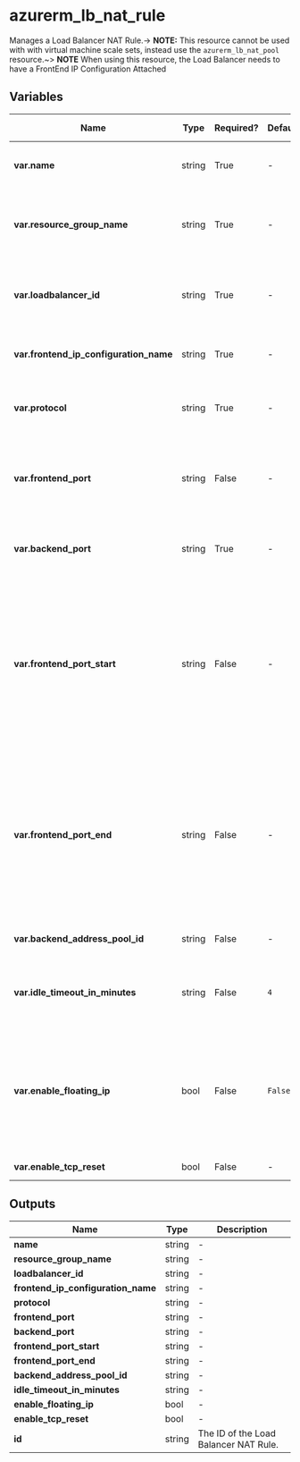 # azurerm_lb_nat_rule

Manages a Load Balancer NAT Rule.-> **NOTE:** This resource cannot be used with with virtual machine scale sets, instead use the `azurerm_lb_nat_pool` resource.~> **NOTE** When using this resource, the Load Balancer needs to have a FrontEnd IP Configuration Attached

## Variables

| Name | Type | Required? |  Default  |  possible values |  Description |
| ---- | ---- | --------- |  ----------- | ----------- | ----------- |
| **var.name** | string | True | -  |  -  |  Specifies the name of the NAT Rule. Changing this forces a new resource to be created. | 
| **var.resource_group_name** | string | True | -  |  -  |  The name of the resource group in which to create the resource. Changing this forces a new resource to be created. | 
| **var.loadbalancer_id** | string | True | -  |  -  |  The ID of the Load Balancer in which to create the NAT Rule. Changing this forces a new resource to be created. | 
| **var.frontend_ip_configuration_name** | string | True | -  |  -  |  The name of the frontend IP configuration exposing this rule. | 
| **var.protocol** | string | True | -  |  `Udp`, `Tcp`, `All`  |  The transport protocol for the external endpoint. Possible values are `Udp`, `Tcp` or `All`. | 
| **var.frontend_port** | string | False | -  |  -  |  The port for the external endpoint. Port numbers for each Rule must be unique within the Load Balancer. Possible values range between 1 and 65534, inclusive. | 
| **var.backend_port** | string | True | -  |  -  |  The port used for internal connections on the endpoint. Possible values range between 1 and 65535, inclusive. | 
| **var.frontend_port_start** | string | False | -  |  -  |  The port range start for the external endpoint. This property is used together with BackendAddressPool and FrontendPortRangeEnd. Individual inbound NAT rule port mappings will be created for each backend address from BackendAddressPool. Acceptable values range from 1 to 65534, inclusive. | 
| **var.frontend_port_end** | string | False | -  |  -  |  The port range end for the external endpoint. This property is used together with BackendAddressPool and FrontendPortRangeStart. Individual inbound NAT rule port mappings will be created for each backend address from BackendAddressPool. Acceptable values range from 1 to 65534, inclusive. | 
| **var.backend_address_pool_id** | string | False | -  |  -  |  Specifies a reference to backendAddressPool resource. | 
| **var.idle_timeout_in_minutes** | string | False | `4`  |  `4`, `30`  |  Specifies the idle timeout in minutes for TCP connections. Valid values are between `4` and `30` minutes. Defaults to `4` minutes. | 
| **var.enable_floating_ip** | bool | False | `False`  |  -  |  Are the Floating IPs enabled for this Load Balancer Rule? A "floating” IP is reassigned to a secondary server in case the primary server fails. Required to configure a SQL AlwaysOn Availability Group. Defaults to `false`. | 
| **var.enable_tcp_reset** | bool | False | -  |  -  |  Is TCP Reset enabled for this Load Balancer Rule? | 



## Outputs

| Name | Type | Description |
| ---- | ---- | --------- | 
| **name** | string  | - | 
| **resource_group_name** | string  | - | 
| **loadbalancer_id** | string  | - | 
| **frontend_ip_configuration_name** | string  | - | 
| **protocol** | string  | - | 
| **frontend_port** | string  | - | 
| **backend_port** | string  | - | 
| **frontend_port_start** | string  | - | 
| **frontend_port_end** | string  | - | 
| **backend_address_pool_id** | string  | - | 
| **idle_timeout_in_minutes** | string  | - | 
| **enable_floating_ip** | bool  | - | 
| **enable_tcp_reset** | bool  | - | 
| **id** | string  | The ID of the Load Balancer NAT Rule. | 